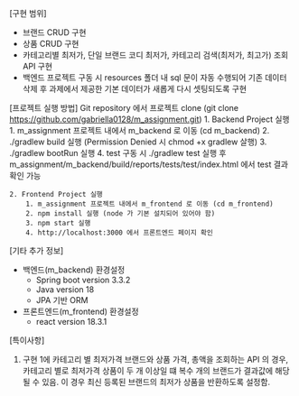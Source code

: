 [구현 범위]
 - 브랜드 CRUD 구현
 - 상품 CRUD 구현
 - 카테고리별 최저가, 단일 브랜드 코디 최저가, 카테고리 검색(최저가, 최고가) 조회 API 구현
 - 백엔드 프로젝트 구동 시 resources 폴더 내 sql 문이 자동 수행되어 기존 데이터 삭제 후 과제에서 제공한 기본 데이터가 새롭게 다시 셋팅되도록 구현
   
[프로젝트 실행 방법]
Git repository 에서 프로젝트 clone (git clone https://github.com/gabriella0128/m_assignment.git)
    1. Backend Project 실행
        1. m_assignment 프로젝트 내에서 m_backend 로 이동 (cd m_backend)
        2. ./gradlew build 실행 (Permission Denied 시 chmod +x gradlew 살행)
        3. ./gradlew bootRun 실행
        4. test 구동 시 ./gradlew test 실행 후 m_assignment/m_backend/build/reports/tests/test/index.html 에서 test 결과 확인 가능
    
    2. Frontend Project 실행
        1. m_assignment 프로젝트 내에서 m_frontend 로 이동 (cd m_frontend)
        2. npm install 실행 (node 가 기본 설치되어 있어야 함)
        3. npm start 실행
        4. http://localhost:3000 에서 프론트엔드 페이지 확인
       
[기타 추가 정보]
- 백엔드(m_backend) 환경설정 
  - Spring boot version 3.3.2
  - Java version 18
  - JPA 기반 ORM
- 프론트엔드(m_frontend) 환경설정 
  - react version 18.3.1

[특이사항]
1. 구현 1에 카테고리 별 최저가격 브랜드와 상품 가격, 총액을 조회하는 API 의 경우, 카테고리 별로 최저가격 상품이 두 개 이상일 떄 복수 개의 브랜드가 결과값에 해당될 수 있음. 이 경우 최신 등록된 브랜드의 최저가 상품을 반환하도록 설정함.
